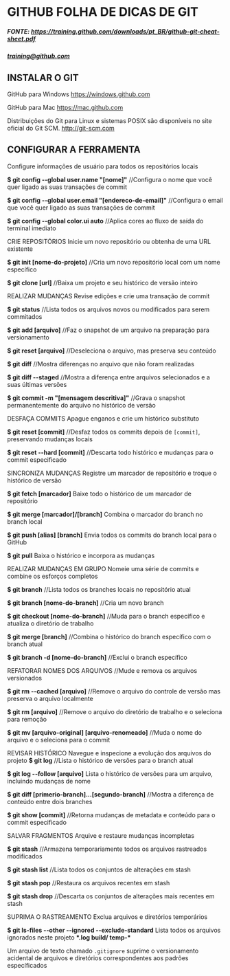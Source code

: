# GITHUB FOLHA DE DICAS DE GIT

##### FONTE: https://training.github.com/downloads/pt_BR/github-git-cheat-sheet.pdf
##### training@github.com 
## INSTALAR O GIT

GitHub para Windows
https://windows.github.com

GitHub para Mac
https://mac.github.com

Distribuições do Git para Linux e sistemas POSIX são disponíveis no site oficial do Git SCM.
http://git-scm.com

## CONFIGURAR A FERRAMENTA

Configure informações de usuário para todos os repositórios locais

**$ git config --global user.name "[nome]"**
//Configura o nome que você quer ligado as suas transações de commit

**$ git config --global user.email "[endereco-de-email]"**
//Configura o email que você quer ligado as suas transações de commit

**$ git config --global color.ui auto**
//Aplica cores ao fluxo de saída do terminal imediato

CRIE REPOSITÓRIOS
Inicie um novo repositório ou obtenha de uma URL existente

**$ git init [nome-do-projeto]**
//Cria um novo repositório local com um nome específico

**$ git clone [url]**
//Baixa um projeto e seu histórico de versão inteiro

REALIZAR MUDANÇAS
Revise edições e crie uma transação de commit

**$ git status**
//Lista todos os arquivos novos ou modificados para serem commitados

**$ git add [arquivo]**
//Faz o snapshot de um arquivo na preparação para versionamento

**$ git reset [arquivo]**
//Deseleciona o arquivo, mas preserva seu conteúdo

**$ git diff**
//Mostra diferenças no arquivo que não foram realizadas

**$ git diff --staged**
//Mostra a diferença entre arquivos selecionados e a suas últimas 
versões

**$ git commit -m "[mensagem descritiva]"**
//Grava o snapshot permanentemente do arquivo no histórico de versão

DESFAÇA COMMITS
Apague enganos e crie um histórico substituto

**$ git reset [commit]**
//Desfaz todos os commits depois de `[commit]`, preservando
mudanças locais

**$ git reset --hard [commit]**
//Descarta todo histórico e mudanças para o commit especificado

SINCRONIZA MUDANÇAS
Registre um marcador de repositório e troque o histórico de versão

**$ git fetch [marcador]**
Baixe todo o histórico de um marcador de repositório

**$ git merge [marcador]/[branch]**
Combina o marcador do branch no branch local

**$ git push [alias] [branch]**
Envia todos os commits do branch local para o GitHub

**$ git pull**
Baixa o histórico e incorpora as mudanças

REALIZAR MUDANÇAS EM GRUPO
Nomeie uma série de commits e combine os esforços completos

**$ git branch**
//Lista todos os branches locais no repositório atual

**$ git branch [nome-do-branch]**
//Cria um novo branch

**$ git checkout [nome-do-branch]**
//Muda para o branch específico e atualiza o diretório de trabalho

**$ git merge [branch]**
//Combina o histórico do branch específico com o branch atual

**$ git branch -d [nome-do-branch]**
//Exclui o branch específico

REFATORAR NOMES DOS ARQUIVOS
//Mude e remova os arquivos versionados

**$ git rm --cached [arquivo]**
//Remove o arquivo do controle de versão mas preserva o arquivo
localmente

**$ git rm [arquivo]**
//Remove o arquivo do diretório de trabalho e o seleciona para remoção

**$ git mv [arquivo-original] [arquivo-renomeado]**
//Muda o nome do arquivo e o seleciona para o commit

REVISAR HISTÓRICO
Navegue e inspecione a evolução dos arquivos do projeto
**$ git log**
//Lista o histórico de versões para o branch atual

**$ git log --follow [arquivo]**
Lista o histórico de versões para um arquivo, incluindo mudanças de
nome

**$ git diff [primerio-branch]...[segundo-branch]**
//Mostra a diferença de conteúdo entre dois branches

**$ git show [commit]**
//Retorna mudanças de metadata e conteúdo para o commit especificado


SALVAR FRAGMENTOS
Arquive e restaure mudanças incompletas

**$ git stash**
//Armazena temporariamente todos os arquivos rastreados modificados

**$ git stash list**
//Lista todos os conjuntos de alterações em stash

**$ git stash pop**
//Restaura os arquivos recentes em stash

**$ git stash drop**
//Descarta os conjuntos de alterações mais recentes em stash


SUPRIMA O RASTREAMENTO
Exclua arquivos e diretórios temporários

**$ git ls-files --other --ignored --exclude-standard**
Lista todos os arquivos ignorados neste projeto
**\*.log
build/
temp-\***

Um arquivo de texto chamado `.gitignore` suprime o versionamento
acidental de arquivos e diretórios correspondentes aos padrões
específicados

